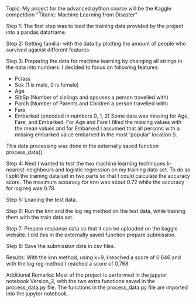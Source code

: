 Topic:
My project for the advanced python course will be the Kaggle competition "Titanic: Machine Learning from Disaster"

Step 1:
The first step was to load the training data provided by the project into a pandas dataframe.

Step 2:
Getting familiar with the data by plotting the amount of people who survived against different features.

Step 3:
Preparing the data for machine learning by changing all strings in the data into numbers. I decided to focus on following features:
- Pclass
- Sex (1 is male, 0 is female)
- Age
- SibSp (Number of siblings and spouses a person travelled with)
- Parch (Number of Parents and Children a person travelled with)
- Fare
- Embarked (encoded in numbers 0, 1, 2) 
Some data was missing for Age, Fare, and Embarked. For Age and Fare I filled the missing values with the mean values and for Embarked I assumed that all persons with a missing embarked value embarked in the most 'popular' location S.

This data processing was done in the externally saved function process_data().

Step 4:
Next I wanted to test the two machine learning techniques k-nearest-neighbours and logistic regression on my training data set. To do so I split the training data set in two parts so that I could calculate the accuracy score. The maximum accuracy for knn was about 0.72 while the accuracy for log reg was 0.78.

Step 5:
Loading the test data.

Step 6:
Run the knn and the log reg method on the test data, while training them with the train data set.

Step 7: 
Prepare response data so that it can be uploaded on the kaggle website. I did this in the externally saved function prepare submission. 

Step 8:
Save the submission data in csv files.

Results:
With the knn method, using k=9, I reached a score of 0.646 and with the log reg method I reached a score of 0.768.

Additional Remarks:
Most of the project is performed in the jupyter notebook Version_2, with the two extra functions saved in the process_data.py file. The functions in the process_data.py file are imported into the jupyter notebook.
